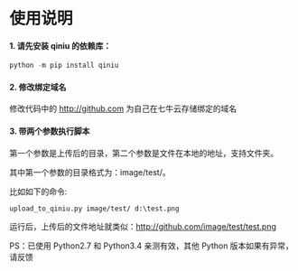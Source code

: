 # 使用说明

#### 1. 请先安装 qiniu 的依赖库：

```python
python -m pip install qiniu
```

#### 2. 修改绑定域名

修改代码中的 http://github.com 为自己在七牛云存储绑定的域名

#### 3. 带两个参数执行脚本

第一个参数是上传后的目录，第二个参数是文件在本地的地址，支持文件夹。

其中第一个参数的目录格式为：image/test/。

比如如下的命令:

```
upload_to_qiniu.py image/test/ d:\test.png
```

运行后，上传后的文件地址就类似：http://github.com/image/test/test.png 

PS：已使用 Python2.7 和 Python3.4 亲测有效，其他 Python 版本如果有异常，请反馈
